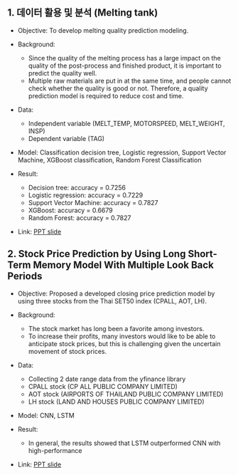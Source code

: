 ## 1. 데이터 활용 및 분석 (Melting tank)  
- Objective: To develop melting quality prediction modeling.  
- Background:  
	- Since the quality of the melting process has a large impact on the quality of the post-process and finished product, it is important to predict the quality well.  
	- Multiple raw materials are put in at the same time, and people cannot check whether the quality is good or not. Therefore, a quality prediction model is required to reduce cost and time.  
- Data:  
	- Independent variable (MELT_TEMP, MOTORSPEED, MELT_WEIGHT, INSP)  
	- Dependent variable (TAG)  
  
- Model: Classification decision tree, Logistic regression, Support Vector Machine, XGBoost classification, Random Forest Classification  
- Result:   
	- Decision tree: accuracy = 0.7256  
	- Logistic regression: accuracy = 0.7229  
	- Support Vector Machine: accuracy = 0.7827  
	- XGBoost: accuracy = 0.6679  
	- Random Forest: accuracy = 0.7827  
- Link: [PPT slide]()  
  
## 2. Stock Price Prediction by Using Long Short-Term Memory Model With Multiple Look Back Periods  
- Objective: Proposed a developed closing price prediction model by using three stocks from the Thai SET50 index (CPALL, AOT, LH).  
- Background:   
	- The stock market has long been a favorite among investors.  
	- To increase their profits, many investors would like to be able to anticipate stock prices, but this is challenging given the uncertain movement of stock prices.  
- Data:   
	- Collecting 2 date range data from the yfinance library  
	- CPALL stock (CP ALL PUBLIC COMPANY LIMITED)   
	- AOT stock (AIRPORTS OF THAILAND PUBLIC COMPANY LIMITED)  
	- LH stock (LAND AND HOUSES PUBLIC COMPANY LIMITED)  
  
- Model: CNN, LSTM  
- Result:   
	- In general, the results showed that LSTM outperformed CNN with high-performance  
- Link: [PPT slide]()  
